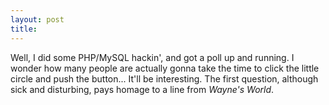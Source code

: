 ```yaml
---
layout: post
title: 
---
```


Well, I did some PHP/MySQL hackin', and got a poll up and running. I wonder how many people are actually gonna take the time to click the little circle and push the button... It'll be interesting. The first question, although sick and disturbing, pays homage to a line from <i>Wayne's World</i>.
